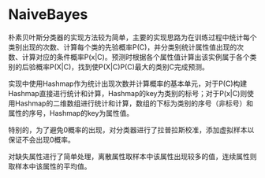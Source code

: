NaiveBayes
==========

朴素贝叶斯分类器的实现方法较为简单，主要的实现思路为在训练过程中统计每个类别出现的次数、计算每个类的先验概率P(C)，并分类别统计属性值出现的次数、计算对应的条件概率P(x|C)。预测时根据各个属性值计算出该实例属于各个类别的后验概率P(X|C)，找到使P(X|C)P(C)最大的类别C完成预测。

实现中使用Hashmap作为统计出现次数并计算概率的基本单元，对于P(C)构建Hashmap直接进行统计和计算，Hashmap的key为类别的标号；对于P(x|C)则使用Hashmap的二维数组进行统计和计算，数组的下标为类别的序号（非标号）和属性的序号，Hashmap的key为属性值。

特别的，为了避免0概率的出现，对分类器进行了拉普拉斯校准，添加虚拟样本以保证不会出现0概率。

对缺失属性进行了简单处理，离散属性取样本中该属性出现较多的值，连续属性则取样本中该属性的平均值。
